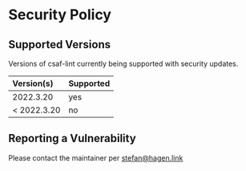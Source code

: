 # Security Policy

## Supported Versions

Versions of csaf-lint currently being supported with security updates.

| Version(s)   | Supported |
|:------------ |:--------- |
| 2022.3.20    | yes       |
| < 2022.3.20  | no        |

## Reporting a Vulnerability

Please contact the maintainer per stefan@hagen.link
